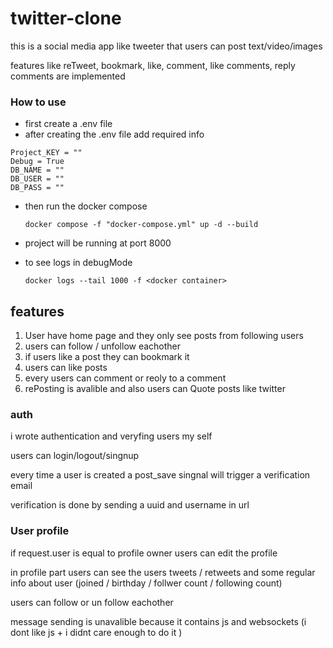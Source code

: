 # twitter-clone
this is a social media app like tweeter that users can post text/video/images

features like reTweet, bookmark, like, comment, like comments, reply comments are implemented

### How to use 
- first create a .env file
- after creating the .env file add required info
```
Project_KEY = ""
Debug = True 
DB_NAME = ""
DB_USER = ""
DB_PASS = ""
```
- then run the docker compose

      docker compose -f "docker-compose.yml" up -d --build
- project will be running at port 8000
- to see logs in debugMode

      docker logs --tail 1000 -f <docker container>

## features
1) User have home page and they only see posts from following users
2) users can follow / unfollow eachother
3) if users like a post they can bookmark it
4) users can like posts
5) every users can comment or reoly to a comment
6) rePosting is avalible and also users can Quote posts like twitter

### auth
i wrote authentication and veryfing users my self

users can login/logout/singnup 

every time a user is created a post_save singnal will trigger a verification email

verification is done by sending a uuid and username in url

### User profile 
if request.user is equal to profile owner users can edit the profile

in profile part users can see the users tweets / retweets and some regular info about user (joined / birthday / follwer count / following count)

users can follow or un follow eachother 

message sending is unavalible because it contains js and websockets (i dont like js + i didnt care enough to do it )

